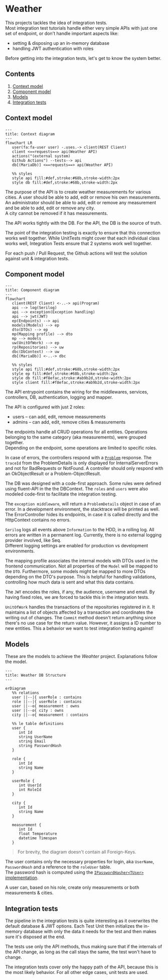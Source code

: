 # Weather

This projects tackles the idea of integration tests.  
Most integration test tutorials handle either very simple APIs with just one set of endpoint, or don't handle important aspects like:

- setting & disposing up an in-memory database
- handling JWT authentication with roles

Before getting into the integration tests, let's get to know the system better.

## Contents

1. [Context model](#context-model)
2. [Component model](#component-model)
3. [Models](#models)
4. [Integration tests](#integration-tests)

## Context model

```mermaid
---
title: Context diagram
---
flowchart LR
   user(fa:fa-user user) -.uses.-> client(REST Client)
   client <==requests==> api(Weather API)
   actions("(external system)
   Github Actions") --tests--> api
   db[(MariaDb)] <==requests==> api(Weather API)

   %% styles
   style api fill:#def,stroke:#68b,stroke-width:2px
   style db fill:#def,stroke:#68b,stroke-width:2px
```

The purpose of the API is to create weather measurements for various cities. A user should be able to add, edit or remove his own measurements.  
An administrator should be able to add, edit or remove any measurement and be able to add, edit or remove any city.  
A city cannot be removed if it has measurements.

The API works tightly with the DB. For the API, the DB is the source of truth.

The point of the integration testing is exactly to ensure that this connection works well together. While UnitTests might cover that each individual class works well, Integration Tests ensure that 2 systems work well together.

For each push / Pull Request, the Github actions will test the solution against unit & integration tests.

## Component model

```mermaid
---
title: Component diagram
---
flowchart
   client(REST Client) <-..-> api(Program)
   api --> log(Serilog)
   api --> exception(Exception handling)
   api --> jwt(JWT)
   ep(Endpoints) --> api
   models(Models) --> ep
   dto(DTOs) --> ep
   mp(Mapping profile) --> dto
   mp --> models
   uw(UnitOfWork) --> ep
   rp(Repositories) --> uw
   dbc(DbContext) --> uw
   db[(MariaDb)] <-..-> dbc

   %% styles
   style api fill:#def,stroke:#68b,stroke-width:2px
   style ep fill:#def,stroke:#68b,stroke-width:2px
   style db fill:#f8efac,stroke:#ab9b2d,stroke-width:2px
   style client fill:#f8efac,stroke:#ab9b2d,stroke-width:2px
```

The API entrypoint contains the wiring for the middlewares, services, controllers, DB, authentication, logging and mapper.

The API is configured with just 2 roles:

- users &ndash; can add, edit, remove measurements
- admins &ndash; can add, edit, remove cities & measurements

The endpoints handle all CRUD operations for all entities. Operations belonging to the same category (aka measurements), were grouped together.  
Depending on the endpoint, some operations are limited to specific roles.

In case of errors, the controllers respond with a [`Problem`](https://learn.microsoft.com/en-us/aspnet/core/fundamentals/error-handling?view=aspnetcore-7.0#problem-details) response. The `traceId` from the ProblemDetails is only displayed for InternalServerErrors and not for BadRequests or NotFound. A controller should only respond with an OkObjectResult or a Problem-ObjectResult.

The DB was designed with a code-first approach. Some rules were defined using fluent-API in the the DBContext. The `roles` and `users` were also modeled code-first to facilitate the integration testing.

The `exception middleware`, will return a `ProblemDetails` object in case of an error. In a development environment, the stacktrace will be printed as well. The ErrorController hides its endpoints, in case it is called directly and the HttpContext contains no errors.

`Serilog` logs all events above `Information` to the HDD, in a rolling log. All errors are written in a permanent log. Currently, there is no external logging provider involved, like Seq.  
Different logging settings are enabled for production vs development environments.

The mapping profile associates the internal models with DTOs used in the frontend communication. Not all properties of the `Model` will be mapped to the `DTO`. Furthermore, some models might be mapped to more DTOs depending on the DTO's purpose. This is helpful for handling validations, controlling how much data is sent and what this data contains.

The `JWT` encodes the roles, if any, the audience, username and email. By having fixed roles, we are forced to tackle this in the integration tests.

`UnitOfWork` handles the transactions of the repositories registered in it. It maintains a list of objects affected by a transaction and coordinates the writing out of changes. The `Commit` method doesn't return anything since there's no use case for the return value. However, it assigns a ID number to new entities. This a behavior we want to test integration testing against!

## Models

These are the models to achieve the _Weahter_ project. Explanations follow the model.

```mermaid
---
title: Weather DB Structure
---

erDiagram
   %% relations
   user ||--|{ userRole : contains
   role ||--|{ userRole : contains
   user ||--o{ measurement : owns
   user ||--o{ city : owns
   city ||--o{ measurement : contains

   %% le table definitions
   user {
      int Id
      string UserName
      string Email
      string PasswordHash
   }

   role {
      int Id
      string Name
   }

   userRole {
      int UserId
      int RoleId
   }

   city {
      int Id
      string Name
   }

   measurement {
      int Id
      float Temperature
      datetime Timespan
   }

```

> For brevity, the diagram doesn't contain all Foreign-Keys.

The user contains only the necessary properties for login, aka `UserName`, `PasswordHash` and a reference to the `roleUser` table.  
The password hash is computed using the [`IPasswordHasher<TUser>` implementation](https://learn.microsoft.com/en-us/dotnet/api/microsoft.aspnetcore.identity.ipasswordhasher-1?view=aspnetcore-7.0).

A user can, based on his role, create only measurements or both measurements & cities.

## Integration tests

The pipeline in the integration tests is quite interesting as it overwrites the default database & JWT options. Each Test Unit then initializes the in-memory database with only the data it needs for the test and then makes sure it's disposed at the end.  

The tests use only the API methods, thus making sure that if the internals of the API change, as long as the call stays the same, the test won't have to change.

The integration tests cover only the happy path of the API, because this is the most likely behavior. For all other edge cases, unit tests are used.